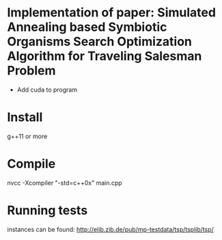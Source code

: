 # Implementation of paper: Simulated Annealing based Symbiotic Organisms Search Optimization Algorithm for Traveling Salesman Problem

- Add cuda to program 
# Install 
g++11 or more

# Compile
nvcc -Xcompiler "-std=c++0x" main.cpp


# Running tests
instances can be found: 
http://elib.zib.de/pub/mp-testdata/tsp/tsplib/tsp/
